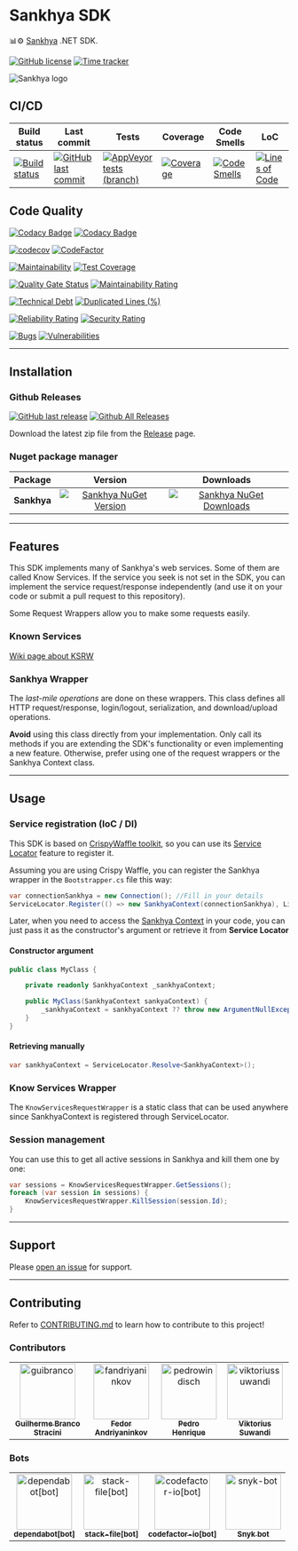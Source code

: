 # Sankhya SDK

📊⚙️ [Sankhya](https://www.sankhya.com.br/) .NET SDK.

[![GitHub license](https://img.shields.io/github/license/guibranco/Sankhya-SDK-dotnet)](https://github.com/guibranco/Sankhya-SDK-dotnet)
[![Time tracker](https://wakatime.com/badge/github/guibranco/Sankhya-SDK-dotnet.svg)](https://wakatime.com/badge/github/guibranco/Sankhya-SDK-dotnet)

![Sankhya logo](https://raw.githubusercontent.com/guibranco/Sankhya-SDK-dotnet/main/logo.png)

## CI/CD

| Build status | Last commit | Tests | Coverage | Code Smells | LoC | 
|--------------|-------------|-------|----------|-------------|-----|
| [![Build status](https://ci.appveyor.com/api/projects/status/e1midttew0yykr59/branch/main?svg=true)](https://ci.appveyor.com/project/guibranco/Sankhya-SDK-dotnet/branch/main) | [![GitHub last commit](https://img.shields.io/github/last-commit/guibranco/Sankhya-SDK-dotnet/main)](https://github.com/guibranco/Sankhya-SDK-dotnet) | [![AppVeyor tests (branch)](https://img.shields.io/appveyor/tests/guibranco/Sankhya-SDK-dotnet/main?compact_message)](https://ci.appveyor.com/project/guibranco/Sankhya-SDK-dotnet/branch/main/tests) | [![Coverage](https://sonarcloud.io/api/project_badges/measure?project=guibranco_Sankhya-SDK-dotnet&metric=coverage)](https://sonarcloud.io/dashboard?id=guibranco_Sankhya-SDK-dotnet) | [![Code Smells](https://sonarcloud.io/api/project_badges/measure?project=guibranco_Sankhya-SDK-dotnet&metric=code_smells)](https://sonarcloud.io/dashboard?id=guibranco_Sankhya-SDK-dotnet) | [![Lines of Code](https://sonarcloud.io/api/project_badges/measure?project=guibranco_Sankhya-SDK-dotnet&metric=ncloc)](https://sonarcloud.io/dashboard?id=guibranco_Sankhya-SDK-dotnet)

## Code Quality

[![Codacy Badge](https://app.codacy.com/project/badge/Grade/f6d787f9a2fe4116a7a8a0043489ba67)](https://www.codacy.com/gh/guibranco/Sankhya-SDK-dotnet/dashboard?utm_source=github.com&amp;utm_medium=referral&amp;utm_content=guibranco/Sankhya-SDK-dotnet&amp;utm_campaign=Badge_Grade)
[![Codacy Badge](https://app.codacy.com/project/badge/Coverage/f6d787f9a2fe4116a7a8a0043489ba67)](https://www.codacy.com/gh/guibranco/Sankhya-SDK-dotnet/dashboard?utm_source=github.com&amp;utm_medium=referral&amp;utm_content=guibranco/Sankhya-SDK-dotnet&amp;utm_campaign=Badge_Coverage)

[![codecov](https://codecov.io/gh/guibranco/Sankhya-SDK-dotnet/branch/main/graph/badge.svg)](https://codecov.io/gh/guibranco/Sankhya-SDK-dotnet)
[![CodeFactor](https://www.codefactor.io/repository/github/guibranco/Sankhya-SDK-dotnet/badge)](https://www.codefactor.io/repository/github/guibranco/Sankhya-SDK-dotnet)

[![Maintainability](https://api.codeclimate.com/v1/badges/d753c91651260c3da761/maintainability)](https://codeclimate.com/github/guibranco/Sankhya-SDK-dotnet/maintainability)
[![Test Coverage](https://api.codeclimate.com/v1/badges/d753c91651260c3da761/test_coverage)](https://codeclimate.com/github/guibranco/Sankhya-SDK-dotnet/test_coverage)

[![Quality Gate Status](https://sonarcloud.io/api/project_badges/measure?project=guibranco_Sankhya-SDK-dotnet&metric=alert_status)](https://sonarcloud.io/dashboard?id=guibranco_Sankhya-SDK-dotnet)
[![Maintainability Rating](https://sonarcloud.io/api/project_badges/measure?project=guibranco_Sankhya-SDK-dotnet&metric=sqale_rating)](https://sonarcloud.io/dashboard?id=guibranco_Sankhya-SDK-dotnet)

[![Technical Debt](https://sonarcloud.io/api/project_badges/measure?project=guibranco_Sankhya-SDK-dotnet&metric=sqale_index)](https://sonarcloud.io/dashboard?id=guibranco_Sankhya-SDK-dotnet)
[![Duplicated Lines (%)](https://sonarcloud.io/api/project_badges/measure?project=guibranco_Sankhya-SDK-dotnet&metric=duplicated_lines_density)](https://sonarcloud.io/dashboard?id=guibranco_Sankhya-SDK-dotnet)

[![Reliability Rating](https://sonarcloud.io/api/project_badges/measure?project=guibranco_Sankhya-SDK-dotnet&metric=reliability_rating)](https://sonarcloud.io/dashboard?id=guibranco_Sankhya-SDK-dotnet)
[![Security Rating](https://sonarcloud.io/api/project_badges/measure?project=guibranco_Sankhya-SDK-dotnet&metric=security_rating)](https://sonarcloud.io/dashboard?id=guibranco_Sankhya-SDK-dotnet)

[![Bugs](https://sonarcloud.io/api/project_badges/measure?project=guibranco_Sankhya-SDK-dotnet&metric=bugs)](https://sonarcloud.io/dashboard?id=guibranco_Sankhya-SDK-dotnet)
[![Vulnerabilities](https://sonarcloud.io/api/project_badges/measure?project=guibranco_Sankhya-SDK-dotnet&metric=vulnerabilities)](https://sonarcloud.io/dashboard?id=guibranco_Sankhya-SDK-dotnet)

---

## Installation

### Github Releases

[![GitHub last release](https://img.shields.io/github/release-date/guibranco/Sankhya-SDK-dotnet.svg?style=flat)](https://github.com/guibranco/Sankhya-SDK-dotnet) [![Github All Releases](https://img.shields.io/github/downloads/guibranco/Sankhya-SDK-dotnet/total.svg?style=flat)](https://github.com/guibranco/Sankhya-SDK-dotnet)

Download the latest zip file from the [Release](https://github.com/GuiBranco/Sankhya-SDK-dotnet/releases) page.

### Nuget package manager

| Package | Version | Downloads |
|------------------|:-------:|:-------:|
| **Sankhya** | [![Sankhya NuGet Version](https://img.shields.io/nuget/v/Sankhya.svg?style=flat)](https://www.nuget.org/packages/Sankhya/) | [![Sankhya NuGet Downloads](https://img.shields.io/nuget/dt/Sankhya.svg?style=flat)](https://www.nuget.org/packages/Sankhya/) |

---

## Features

This SDK implements many of Sankhya's web services. Some of them are called Know Services. If the service you seek is not set in the SDK, you can implement the service request/response independently (and use it on your code or submit a pull request to this repository).

Some Request Wrappers allow you to make some requests easily.

### Known Services

[Wiki page about KSRW](https://github.com/guibranco/Sankhya-SDK-dotnet/wiki/1.1.1-%E2%80%90-Know-Services-Request-Wrapper-(KSRW))

### Sankhya Wrapper

The *last-mile operations* are done on these wrappers.
This class defines all HTTP request/response, login/logout, serialization, and download/upload operations.

**Avoid** using this class directly from your implementation. Only call its methods if you are extending the SDK's functionality or even implementing a new feature. Otherwise, prefer using one of the request wrappers or the Sankhya Context class.

---

## Usage

### Service registration (IoC / DI)

This SDK is based on [CrispyWaffle toolkit](https://github.com/guibranco/CrispyWaffle), so you can use its [Service Locator](https://guibranco.github.io/CrispyWaffle/user-guide/serviceLocator/) feature to register it.

Assuming you are using Crispy Waffle, you can register the Sankhya wrapper in the `Bootstrapper.cs` file this way:

```cs
var connectionSankhya = new Connection(); //Fill in your details
ServiceLocator.Register(() => new SankhyaContext(connectionSankhya), LifeStyle.Singleton);
```

Later, when you need to access the [Sankhya Context]() in your code, you can just pass it as the constructor's argument or retrieve it from **Service Locator**

#### Constructor argument

```cs
public class MyClass {

    private readonly SankhyaContext _sankhyaContext;

    public MyClass(SankhyaContext sankyaContext) {
        _sankhyaContext = sankhyaContext ?? throw new ArgumentNullException(nameof(sankhyaContext));
    }
}
```

#### Retrieving manually

```cs
var sankhyaContext = ServiceLocator.Resolve<SankhyaContext>();
```

### Know Services Wrapper

The `KnowServicesRequestWrapper` is a static class that can be used anywhere since SankhyaContext is registered through ServiceLocator.

### Session management

You can use this to get all active sessions in Sankhya and kill them one by one:

```cs
var sessions = KnowServicesRequestWrapper.GetSessions();
foreach (var session in sessions) {
    KnowServicesRequestWrapper.KillSession(session.Id);
}
```
---

## Support

Please [open an issue](https://github.com/guibranco/Sankhya-SDK-dotnet/issues/new) for support.

---

## Contributing

Refer to [CONTRIBUTING.md](CONTRIBUTING.md) to learn how to contribute to this project!

### Contributors

<!-- readme: collaborators,contributors,snyk-bot/- -start -->
<table>
	<tbody>
		<tr>
            <td align="center">
                <a href="https://github.com/guibranco">
                    <img src="https://avatars.githubusercontent.com/u/3362854?v=4" width="100;" alt="guibranco"/>
                    <br />
                    <sub><b>Guilherme Branco Stracini</b></sub>
                </a>
            </td>
            <td align="center">
                <a href="https://github.com/fandriyaninkov">
                    <img src="https://avatars.githubusercontent.com/u/18394528?v=4" width="100;" alt="fandriyaninkov"/>
                    <br />
                    <sub><b>Fedor Andriyaninkov</b></sub>
                </a>
            </td>
            <td align="center">
                <a href="https://github.com/pedrowindisch">
                    <img src="https://avatars.githubusercontent.com/u/30203228?v=4" width="100;" alt="pedrowindisch"/>
                    <br />
                    <sub><b>Pedro Henrique</b></sub>
                </a>
            </td>
            <td align="center">
                <a href="https://github.com/viktoriussuwandi">
                    <img src="https://avatars.githubusercontent.com/u/68414300?v=4" width="100;" alt="viktoriussuwandi"/>
                    <br />
                    <sub><b>Viktorius Suwandi</b></sub>
                </a>
            </td>
		</tr>
	<tbody>
</table>
<!-- readme: collaborators,contributors,snyk-bot/- -end -->

### Bots

<!-- readme: bots,snyk-bot -start -->
<table>
	<tbody>
		<tr>
            <td align="center">
                <a href="https://github.com/dependabot[bot]">
                    <img src="https://avatars.githubusercontent.com/in/29110?v=4" width="100;" alt="dependabot[bot]"/>
                    <br />
                    <sub><b>dependabot[bot]</b></sub>
                </a>
            </td>
            <td align="center">
                <a href="https://github.com/stack-file[bot]">
                    <img src="https://avatars.githubusercontent.com/in/408123?v=4" width="100;" alt="stack-file[bot]"/>
                    <br />
                    <sub><b>stack-file[bot]</b></sub>
                </a>
            </td>
            <td align="center">
                <a href="https://github.com/codefactor-io[bot]">
                    <img src="https://avatars.githubusercontent.com/in/25603?v=4" width="100;" alt="codefactor-io[bot]"/>
                    <br />
                    <sub><b>codefactor-io[bot]</b></sub>
                </a>
            </td>
            <td align="center">
                <a href="https://github.com/snyk-bot">
                    <img src="https://avatars.githubusercontent.com/u/19733683?v=4" width="100;" alt="snyk-bot"/>
                    <br />
                    <sub><b>Snyk bot</b></sub>
                </a>
            </td>
		</tr>
	<tbody>
</table>
<!-- readme: bots,snyk-bot -end -->
